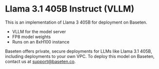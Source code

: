 # Llama 3.1 405B Instruct (VLLM)

This is an implementation of Llama 3 405B for deployment on Baseten.

- VLLM for the model server
- FP8 model weights
- Runs on an 8xH100 instance

Baseten offers private, secure deployments for LLMs like Llama 3.1 405B, including deployments to your own VPC.
To deploy this model on Baseten, contact us at [support@baseten.co](support@baseten.co).
